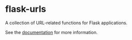 flask-urls
==========

A collection of URL-related functions for Flask applications.

See the [documentation](http://sjl.bitbucket.org/flask-urls/) for more information.
